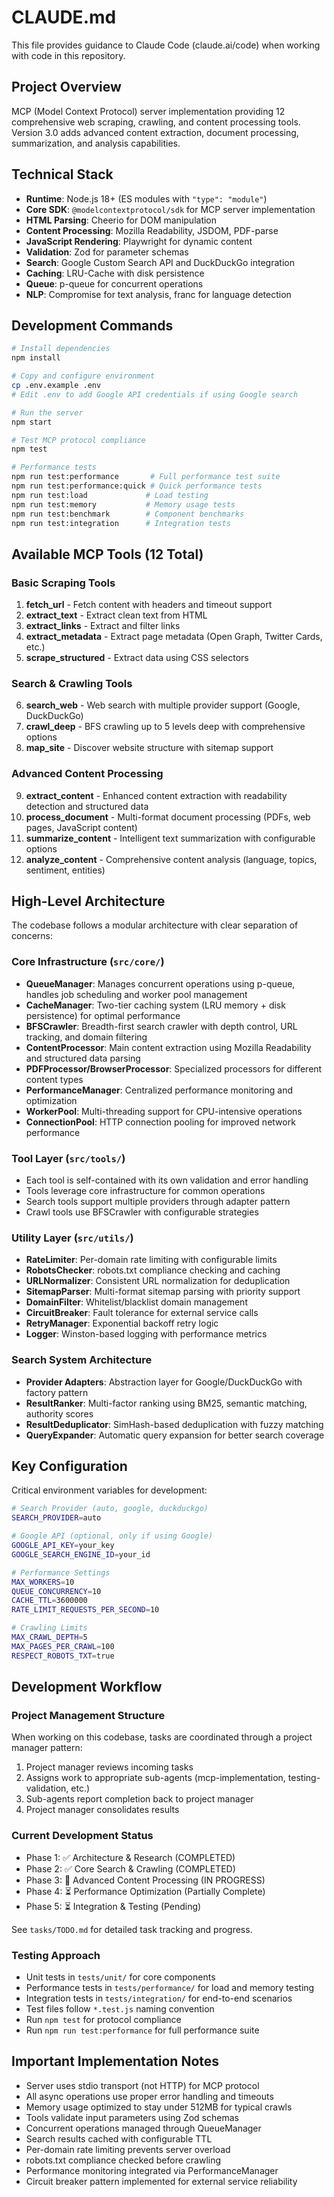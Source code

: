 # CLAUDE.md

This file provides guidance to Claude Code (claude.ai/code) when working with code in this repository.

## Project Overview

MCP (Model Context Protocol) server implementation providing 12 comprehensive web scraping, crawling, and content processing tools. Version 3.0 adds advanced content extraction, document processing, summarization, and analysis capabilities.

## Technical Stack

- **Runtime**: Node.js 18+ (ES modules with `"type": "module"`)
- **Core SDK**: `@modelcontextprotocol/sdk` for MCP server implementation
- **HTML Parsing**: Cheerio for DOM manipulation
- **Content Processing**: Mozilla Readability, JSDOM, PDF-parse
- **JavaScript Rendering**: Playwright for dynamic content
- **Validation**: Zod for parameter schemas
- **Search**: Google Custom Search API and DuckDuckGo integration
- **Caching**: LRU-Cache with disk persistence
- **Queue**: p-queue for concurrent operations
- **NLP**: Compromise for text analysis, franc for language detection

## Development Commands

```bash
# Install dependencies
npm install

# Copy and configure environment
cp .env.example .env
# Edit .env to add Google API credentials if using Google search

# Run the server
npm start

# Test MCP protocol compliance
npm test

# Performance tests
npm run test:performance       # Full performance test suite
npm run test:performance:quick # Quick performance tests
npm run test:load             # Load testing
npm run test:memory           # Memory usage tests
npm run test:benchmark        # Component benchmarks
npm run test:integration      # Integration tests
```

## Available MCP Tools (12 Total)

### Basic Scraping Tools
1. **fetch_url** - Fetch content with headers and timeout support
2. **extract_text** - Extract clean text from HTML
3. **extract_links** - Extract and filter links
4. **extract_metadata** - Extract page metadata (Open Graph, Twitter Cards, etc.)
5. **scrape_structured** - Extract data using CSS selectors

### Search & Crawling Tools
6. **search_web** - Web search with multiple provider support (Google, DuckDuckGo)
7. **crawl_deep** - BFS crawling up to 5 levels deep with comprehensive options
8. **map_site** - Discover website structure with sitemap support

### Advanced Content Processing
9. **extract_content** - Enhanced content extraction with readability detection and structured data
10. **process_document** - Multi-format document processing (PDFs, web pages, JavaScript content)
11. **summarize_content** - Intelligent text summarization with configurable options
12. **analyze_content** - Comprehensive content analysis (language, topics, sentiment, entities)

## High-Level Architecture

The codebase follows a modular architecture with clear separation of concerns:

### Core Infrastructure (`src/core/`)
- **QueueManager**: Manages concurrent operations using p-queue, handles job scheduling and worker pool management
- **CacheManager**: Two-tier caching system (LRU memory + disk persistence) for optimal performance
- **BFSCrawler**: Breadth-first search crawler with depth control, URL tracking, and domain filtering
- **ContentProcessor**: Main content extraction using Mozilla Readability and structured data parsing
- **PDFProcessor/BrowserProcessor**: Specialized processors for different content types
- **PerformanceManager**: Centralized performance monitoring and optimization
- **WorkerPool**: Multi-threading support for CPU-intensive operations
- **ConnectionPool**: HTTP connection pooling for improved network performance

### Tool Layer (`src/tools/`)
- Each tool is self-contained with its own validation and error handling
- Tools leverage core infrastructure for common operations
- Search tools support multiple providers through adapter pattern
- Crawl tools use BFSCrawler with configurable strategies

### Utility Layer (`src/utils/`)
- **RateLimiter**: Per-domain rate limiting with configurable limits
- **RobotsChecker**: robots.txt compliance checking and caching
- **URLNormalizer**: Consistent URL normalization for deduplication
- **SitemapParser**: Multi-format sitemap parsing with priority support
- **DomainFilter**: Whitelist/blacklist domain management
- **CircuitBreaker**: Fault tolerance for external service calls
- **RetryManager**: Exponential backoff retry logic
- **Logger**: Winston-based logging with performance metrics

### Search System Architecture
- **Provider Adapters**: Abstraction layer for Google/DuckDuckGo with factory pattern
- **ResultRanker**: Multi-factor ranking using BM25, semantic matching, authority scores
- **ResultDeduplicator**: SimHash-based deduplication with fuzzy matching
- **QueryExpander**: Automatic query expansion for better search coverage

## Key Configuration

Critical environment variables for development:

```bash
# Search Provider (auto, google, duckduckgo)
SEARCH_PROVIDER=auto

# Google API (optional, only if using Google)
GOOGLE_API_KEY=your_key
GOOGLE_SEARCH_ENGINE_ID=your_id

# Performance Settings
MAX_WORKERS=10
QUEUE_CONCURRENCY=10
CACHE_TTL=3600000
RATE_LIMIT_REQUESTS_PER_SECOND=10

# Crawling Limits
MAX_CRAWL_DEPTH=5
MAX_PAGES_PER_CRAWL=100
RESPECT_ROBOTS_TXT=true
```

## Development Workflow

### Project Management Structure
When working on this codebase, tasks are coordinated through a project manager pattern:
1. Project manager reviews incoming tasks
2. Assigns work to appropriate sub-agents (mcp-implementation, testing-validation, etc.)
3. Sub-agents report completion back to project manager
4. Project manager consolidates results

### Current Development Status
- Phase 1: ✅ Architecture & Research (COMPLETED)
- Phase 2: ✅ Core Search & Crawling (COMPLETED)
- Phase 3: 🚧 Advanced Content Processing (IN PROGRESS)
- Phase 4: ⏳ Performance Optimization (Partially Complete)
- Phase 5: ⏳ Integration & Testing (Pending)

See `tasks/TODO.md` for detailed task tracking and progress.

### Testing Approach
- Unit tests in `tests/unit/` for core components
- Performance tests in `tests/performance/` for load and memory testing
- Integration tests in `tests/integration/` for end-to-end scenarios
- Test files follow `*.test.js` naming convention
- Run `npm test` for protocol compliance
- Run `npm run test:performance` for full performance suite

## Important Implementation Notes

- Server uses stdio transport (not HTTP) for MCP protocol
- All async operations use proper error handling and timeouts
- Memory usage optimized to stay under 512MB for typical crawls
- Tools validate input parameters using Zod schemas
- Concurrent operations managed through QueueManager
- Search results cached with configurable TTL
- Per-domain rate limiting prevents server overload
- robots.txt compliance checked before crawling
- Performance monitoring integrated via PerformanceManager
- Circuit breaker pattern implemented for external service reliability